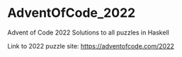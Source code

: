 # AdventOfCode_2022
Advent of Code 2022 Solutions to all puzzles in Haskell

Link to 2022 puzzle site: https://adventofcode.com/2022
